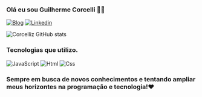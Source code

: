
### Olá eu sou Guilherme Corcelli 🖐🏼

[![Blog](https://img.shields.io/website?label=Corcelli-Portfolio.com&style=for-the-badge&url=https://sujeitoprogramador.com/)](https://corcelliportfolio.netlify.app)
[![Linkedin](https://img.shields.io/badge/LinkedIn-0077B5?style=for-the-badge&logo=linkedin&logoColor=white)](https://www.linkedin.com/in/guilherme-da-silva-corcelli-7b5514220/) 

![Corcelliz GitHub stats](https://github-readme-stats.vercel.app/api?username=Corcelliz&show_icons=true&theme=transparent)

### Tecnologias que utilizo.

<div style="display: block-inline">
    <img align="center" alt="JavaScript" src="https://img.shields.io/badge/JavaScript-323330?style=for-the-badge&logo=javascript&logoColor=F7DF1E"/>
    <img align="center" alt="Html" src="https://img.shields.io/badge/HTML5-E34F26?style=for-the-badge&logo=html5&logoColor=white"/>
    <img align="center" alt="Css" src="https://img.shields.io/badge/CSS3-1572B6?style=for-the-badge&logo=css3&logoColor=white"/>
</div>

### Sempre em busca de novos conhecimentos e tentando ampliar meus horizontes na programação e tecnologia!❤️
